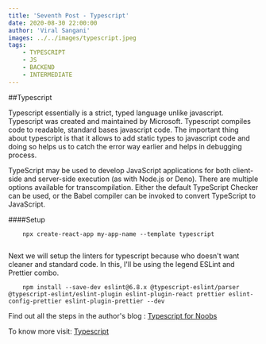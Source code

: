 ```yaml
---
title: 'Seventh Post - Typescript'
date: 2020-08-30 22:00:00
author: 'Viral Sangani'
images: ../../images/typescript.jpeg
tags:
    - TYPESCRIPT
    - JS
    - BACKEND
    - INTERMEDIATE
---
```


##Typescript

 Typescript essentially is a strict, typed language unlike javascript. Typescript was created and maintained by Microsoft. Typescript compiles code to readable, standard bases javascript code. The important thing about typescript is that it allows to add static types to javascript code and doing so helps us to catch the error way earlier and helps in debugging process.

 TypeScript may be used to develop JavaScript applications for both client-side and server-side execution (as with Node.js or Deno). There are multiple options available for transcompilation. Either the default TypeScript Checker can be used, or the Babel compiler can be invoked to convert TypeScript to JavaScript.


####Setup

```
    npx create-react-app my-app-name --template typescript
    
```

Next we will setup the linters for typescript because who doesn't want cleaner and standard code. In this, I'll be using the legend ESLint and Prettier combo.

```
    npm install --save-dev eslint@6.8.x @typescript-eslint/parser @typescript-eslint/eslint-plugin eslint-plugin-react prettier eslint-config-prettier eslint-plugin-prettier --dev
```


Find out all the steps in the author's blog : [Typescript for Noobs](https://blog.viralsangani.me/posts/typescript-for-noobs/)

To know more visit: [Typescript](https://en.wikipedia.org/wiki/TypeScript#:~:text=TypeScript%20is%20an%20open%2Dsource,applications%20and%20transcompiles%20to%20JavaScript.)

